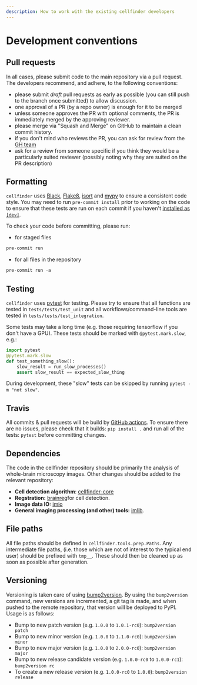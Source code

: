 ```yaml
---
description: How to work with the existing cellfinder developers
---
```


# Development conventions

## Pull requests

In all cases, please submit code to the main repository via a pull request. The developers recommend, and adhere, to the following conventions:
- please submit _draft_ pull requests as early as possible (you can still push to the branch once submitted) to allow discussion.
- one approval of a PR (by a repo owner) is enough for it to be merged
- unless someone approves the PR with optional comments, the PR is immediately merged by the approving reviewer.
- please merge via "Squash and Merge" on GitHub to maintain a clean commit history.
- if you don't mind who reviews the PR, you can ask for review from the [GH team](https://github.com/orgs/brainglobe/teams/ucl-rsdg) 
- ask for a review from someone specific if you think they would be a particularly suited reviewer (possibly noting why they are suited on the PR description)

## Formatting

`cellfinder` uses [Black](https://black.readthedocs.io/en/stable/), [Flake8](https://flake8.pycqa.org/en/latest/), [isort](https://pycqa.github.io/isort/) and [mypy](https://mypy.readthedocs.io/en/stable/) to ensure a consistent code style. You may need to run `pre-commit install` prior to working on the code to ensure that these tests are run on each commit if you haven't [installed as `[dev]`](https://docs.brainglobe.info/cellfinder/contributing/dev-install).

To check your code before committing, please run:

- for staged files
```python
pre-commit run
```

- for all files in the repository
```python
pre-commit run -a
```

## Testing

`cellfinder` uses [pytest](https://docs.pytest.org/en/latest/) for testing. Please try to ensure that all functions are tested in `tests/tests/test_unit` and all workflows/command-line tools are tested in `tests/tests/test_integration`.

Some tests may take a long time \(e.g. those requiring tensorflow if you don't have a GPU\). These tests should be marked with `@pytest.mark.slow`, e.g.:

```python
import pytest
@pytest.mark.slow
def test_something_slow():
    slow_result = run_slow_processes()
    assert slow_result == expected_slow_thing
```

During development, these "slow" tests can be skipped by running `pytest -m "not slow"`.

## Travis

All commits & pull requests will be build by [GitHub actions](https://github.com/brainglobe/cellfinder/actions). To ensure there are no issues, please check that it builds: `pip install .` and run all of the tests: `pytest` before committing changes.

## Dependencies

The code in the cellfinder repository should be primarily the analysis of whole-brain microscopy images.  Other changes should be added to the relevant repository:

* **Cell detection algorithm**: [cellfinder-core](https://github.com/BrainGlobe/cellfinder-core)
* **Regstration:** [brainreg](https://github.com/brainglobe/brainreg)for cell detection.
* **Image data IO:** [imio](https://github.com/adamltyson/imio)
* **General imaging processing \(and other\) tools:**  [imlib](https://github.com/adamltyson/imlib).

## File paths

All file paths should be defined in `cellfinder.tools.prep.Paths`. Any intermediate file paths, \(i.e. those which are not of interest to the typical end user\) should be prefixed with `tmp__`. These should then be cleaned up as soon as possible after generation.

## Versioning

Versioning is taken care of using [bump2version](https://github.com/c4urself/bump2version). By using the `bump2version` command, new versions are incremented, a git tag is made, and when pushed to the remote repository, that version will be deployed to PyPI. Usage is as follows:

* Bump to new patch version \(e.g. `1.0.0` to `1.0.1-rc0`\): `bump2version patch`
* Bump to new minor version \(e.g. `1.0.0` to `1.1.0-rc0`\): `bump2version minor`
* Bump to new major version \(e.g. `1.0.0` to `2.0.0-rc0`\): `bump2version major`
* Bump to new release candidate version \(e.g. `1.0.0-rc0` to `1.0.0-rc1`\): `bump2version rc`
* To create a new release version \(e.g. `1.0.0-rc0` to `1.0.0`\): `bump2version release`

